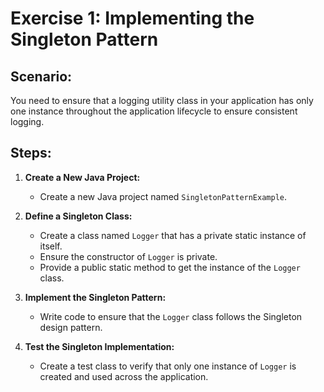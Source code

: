 # Exercise 1: Implementing the Singleton Pattern

## Scenario: 
You need to ensure that a logging utility class in your application has only one instance throughout the application lifecycle to ensure consistent logging.

## Steps:

1. **Create a New Java Project:**
   - Create a new Java project named `SingletonPatternExample`.

2. **Define a Singleton Class:**
   - Create a class named `Logger` that has a private static instance of itself.
   - Ensure the constructor of `Logger` is private.
   - Provide a public static method to get the instance of the `Logger` class.

3. **Implement the Singleton Pattern:**
   - Write code to ensure that the `Logger` class follows the Singleton design pattern.

4. **Test the Singleton Implementation:**
   - Create a test class to verify that only one instance of `Logger` is created and used across the application.
